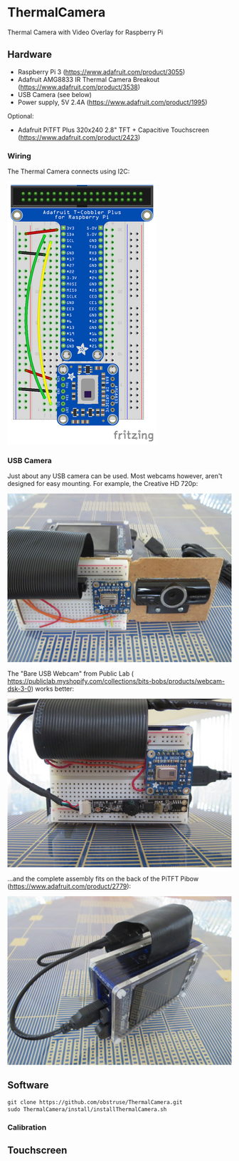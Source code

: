 # ThermalCamera
Thermal Camera with Video Overlay for Raspberry Pi

## Hardware
- Raspberry Pi 3 (https://www.adafruit.com/product/3055)
- Adafruit AMG8833 IR Thermal Camera Breakout (https://www.adafruit.com/product/3538)
- USB Camera (see below)
- Power supply, 5V 2.4A (https://www.adafruit.com/product/1995)

Optional:
- Adafruit PiTFT Plus 320x240 2.8" TFT + Capacitive Touchscreen (https://www.adafruit.com/product/2423)

### Wiring
The Thermal Camera connects using I2C:

![Wiring](/Images/wiring.png)

### USB Camera
Just about any USB camera can be used.  Most webcams however, aren't designed for easy mounting.  For example, the Creative HD 720p:

![Mounting](Images/IMG_0788-3.JPG)

The "Bare USB Webcam" from Public Lab ( https://publiclab.myshopify.com/collections/bits-bobs/products/webcam-dsk-3-0) works better: 

![Bare USB Camera](Images/IMG_0789-3.JPG)

...and the complete assembly fits on the back of the PiTFT Pibow (https://www.adafruit.com/product/2779):

![Camera](Images/IMG_0791-3.JPG)


## Software

```
git clone https://github.com/obstruse/ThermalCamera.git
sudo ThermalCamera/install/installThermalCamera.sh
```

### Calibration

## Touchscreen
